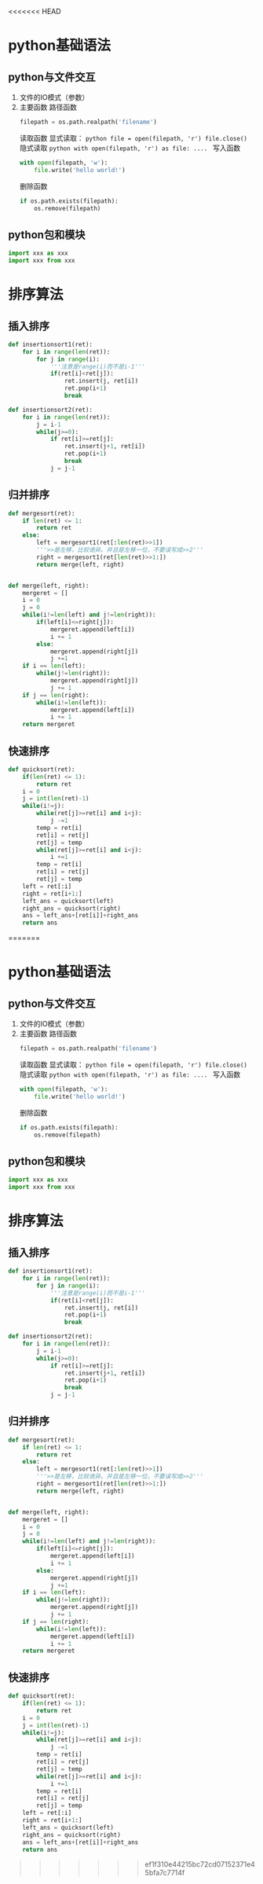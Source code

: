 <<<<<<< HEAD
# python基础语法
## python与文件交互
1. 文件的IO模式（参数）
2. 主要函数
    路径函数
    ```python
    filepath = os.path.realpath('filename') 
    ```
    读取函数
        显式读取：
        ```python
        file = open(filepath, 'r')
        file.close()
        ```
        隐式读取
        ```python
        with open(filepath, 'r') as file:
            ....
        ```
    写入函数
    ```python
    with open(filepath, 'w'):
        file.write('hello world!')
    ```
    删除函数
    ```python
    if os.path.exists(filepath):
        os.remove(filepath)
    ```

## python包和模块
```python
import xxx as xxx
import xxx from xxx
```
# 排序算法
## 插入排序
```python
def insertionsort1(ret):
    for i in range(len(ret)):
        for j in range(i):
            '''注意是range(i)而不是i-1'''
            if(ret[i]<ret[j]):
                ret.insert(j, ret[i])
                ret.pop(i+1)
                break

def insertionsort2(ret):
    for i in range(len(ret)):
        j = i-1
        while(j>=0):
            if ret[i]>=ret[j]:
                ret.insert(j+1, ret[i])
                ret.pop(i+1)
                break
            j = j-1
```

## 归并排序

```python
def mergesort(ret):
    if len(ret) <= 1:
        return ret
    else:
        left = mergesort1(ret[:len(ret)>>1])
        '''>>是左移，比较诡异。并且是左移一位，不要误写成>>2'''
        right = mergesort1(ret[len(ret)>>1:])
        return merge(left, right)


def merge(left, right):
    mergeret = []
    i = 0
    j = 0
    while(i!=len(left) and j!=len(right)):
        if(left[i]<=right[j]):
            mergeret.append(left[i])
            i += 1
        else:
            mergeret.append(right[j])
            j +=1
    if i == len(left):
        while(j!=len(right)):
            mergeret.append(right[j])
            j += 1
    if j == len(right):
        while(i!=len(left)):
            mergeret.append(left[i])
            i += 1
    return mergeret
```

## 快速排序
```python
def quicksort(ret):
    if(len(ret) <= 1):
        return ret
    i = 0
    j = int(len(ret)-1)
    while(i!=j):
        while(ret[j]>=ret[i] and i<j):
            j -=1
        temp = ret[i]
        ret[i] = ret[j]
        ret[j] = temp
        while(ret[j]>=ret[i] and i<j):
            i +=1
        temp = ret[i]
        ret[i] = ret[j]
        ret[j] = temp
    left = ret[:i]
    right = ret[i+1:]
    left_ans = quicksort(left)
    right_ans = quicksort(right)
    ans = left_ans+[ret[i]]+right_ans
    return ans
```
=======
# python基础语法
## python与文件交互
1. 文件的IO模式（参数）
2. 主要函数
    路径函数
    ```python
    filepath = os.path.realpath('filename') 
    ```
    读取函数
        显式读取：
        ```python
        file = open(filepath, 'r')
        file.close()
        ```
        隐式读取
        ```python
        with open(filepath, 'r') as file:
            ....
        ```
    写入函数
    ```python
    with open(filepath, 'w'):
        file.write('hello world!')
    ```
    删除函数
    ```python
    if os.path.exists(filepath):
        os.remove(filepath)
    ```

## python包和模块
```python
import xxx as xxx
import xxx from xxx
```
# 排序算法
## 插入排序
```python
def insertionsort1(ret):
    for i in range(len(ret)):
        for j in range(i):
            '''注意是range(i)而不是i-1'''
            if(ret[i]<ret[j]):
                ret.insert(j, ret[i])
                ret.pop(i+1)
                break

def insertionsort2(ret):
    for i in range(len(ret)):
        j = i-1
        while(j>=0):
            if ret[i]>=ret[j]:
                ret.insert(j+1, ret[i])
                ret.pop(i+1)
                break
            j = j-1
```

## 归并排序

```python
def mergesort(ret):
    if len(ret) <= 1:
        return ret
    else:
        left = mergesort1(ret[:len(ret)>>1])
        '''>>是左移，比较诡异。并且是左移一位，不要误写成>>2'''
        right = mergesort1(ret[len(ret)>>1:])
        return merge(left, right)


def merge(left, right):
    mergeret = []
    i = 0
    j = 0
    while(i!=len(left) and j!=len(right)):
        if(left[i]<=right[j]):
            mergeret.append(left[i])
            i += 1
        else:
            mergeret.append(right[j])
            j +=1
    if i == len(left):
        while(j!=len(right)):
            mergeret.append(right[j])
            j += 1
    if j == len(right):
        while(i!=len(left)):
            mergeret.append(left[i])
            i += 1
    return mergeret
```

## 快速排序
```python
def quicksort(ret):
    if(len(ret) <= 1):
        return ret
    i = 0
    j = int(len(ret)-1)
    while(i!=j):
        while(ret[j]>=ret[i] and i<j):
            j -=1
        temp = ret[i]
        ret[i] = ret[j]
        ret[j] = temp
        while(ret[j]>=ret[i] and i<j):
            i +=1
        temp = ret[i]
        ret[i] = ret[j]
        ret[j] = temp
    left = ret[:i]
    right = ret[i+1:]
    left_ans = quicksort(left)
    right_ans = quicksort(right)
    ans = left_ans+[ret[i]]+right_ans
    return ans
```
>>>>>>> ef1f310e44215bc72cd07152371e45bfa7c7714f
